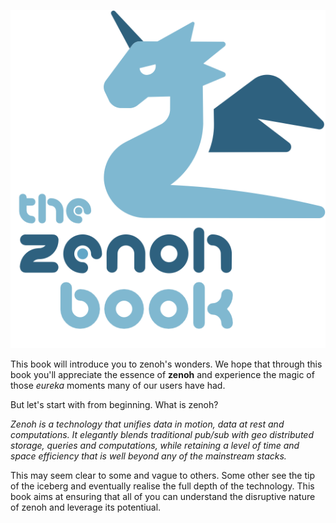![zenoh logo](./imgs/zenoh-book.png)

This book will introduce you to zenoh's wonders. We hope that through this book you'll appreciate the essence of **zenoh** and experience the magic of those *eureka* moments many of our users have had. 

But let's start with from beginning. What is zenoh? 
 
*Zenoh is a technology that unifies data in motion, data at rest and computations. It elegantly blends traditional pub/sub with geo distributed storage, queries and computations, while retaining a level of time and space efficiency that is well beyond any of the mainstream stacks.*

This may seem clear to some and vague to others. Some other see the tip of the iceberg and eventually realise the full depth of the technology. This book aims at ensuring that all of you can understand the disruptive nature of zenoh and leverage its potentiual.